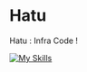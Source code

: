 # Hatu

Hatu : Infra Code !

[![My Skills](https://skillicons.dev/icons?i=terraform,gcp)](https://skillicons.dev)
